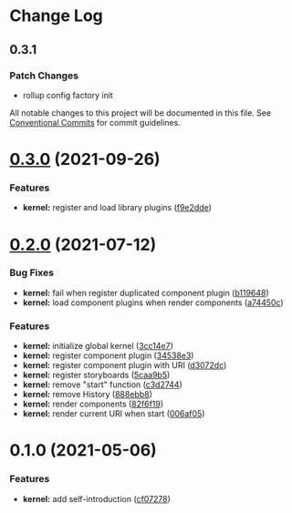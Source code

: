 # Change Log

## 0.3.1

### Patch Changes

- rollup config factory init

All notable changes to this project will be documented in this file.
See [Conventional Commits](https://conventionalcommits.org) for commit guidelines.

# [0.3.0](https://github.com/chenshaorui/web-framework/compare/@chenshaorui/web-framework-kernel@0.2.0...@chenshaorui/web-framework-kernel@0.3.0) (2021-09-26)

### Features

- **kernel:** register and load library plugins ([f9e2dde](https://github.com/chenshaorui/web-framework/commit/f9e2dde0fddec7b288d7bba94c5c549520b820b6))

# [0.2.0](https://github.com/chenshaorui/web-framework/compare/@chenshaorui/web-framework-kernel@0.1.0...@chenshaorui/web-framework-kernel@0.2.0) (2021-07-12)

### Bug Fixes

- **kernel:** fail when register duplicated component plugin ([b119648](https://github.com/chenshaorui/web-framework/commit/b119648c90ec45e74e8984544f36c48a7608b74c))
- **kernel:** load component plugins when render components ([a74450c](https://github.com/chenshaorui/web-framework/commit/a74450c2052ea527d3939bb161e123201fc96453))

### Features

- **kernel:** initialize global kernel ([3cc14e7](https://github.com/chenshaorui/web-framework/commit/3cc14e7f1bb1eedf9bd4e12cc1a91ddb04cbb1bb))
- **kernel:** register component plugin ([34538e3](https://github.com/chenshaorui/web-framework/commit/34538e363b1be792e3633eb45f85325fbe788207))
- **kernel:** register component plugin with URI ([d3072dc](https://github.com/chenshaorui/web-framework/commit/d3072dc21be4c4122a4f820488c8f1d55d3dbf61))
- **kernel:** register storyboards ([5caa9b5](https://github.com/chenshaorui/web-framework/commit/5caa9b51b71b5a241bbe3b2f9ade6bd286f8c04c))
- **kernel:** remove "start" function ([c3d2744](https://github.com/chenshaorui/web-framework/commit/c3d27445a40934075aa643b4b2afd7023247db27))
- **kernel:** remove History ([888ebb8](https://github.com/chenshaorui/web-framework/commit/888ebb8b080ed01af2b2595dc8ef9d7e8f915183))
- **kernel:** render components ([82f6f19](https://github.com/chenshaorui/web-framework/commit/82f6f19e649f014a91c1232945065041ed4e4100))
- **kernel:** render current URI when start ([006af05](https://github.com/chenshaorui/web-framework/commit/006af05a76e9031dc16e518ed799812117b4dadc))

# 0.1.0 (2021-05-06)

### Features

- **kernel:** add self-introduction ([cf07278](https://github.com/chenshaorui/web-framework/commit/cf0727843984e3604d52d08eb860cee0b3fbf31d))
